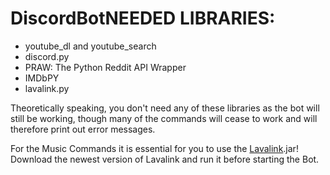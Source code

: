 # DiscordBotNEEDED LIBRARIES:
- youtube_dl and youtube_search
- discord.py
- PRAW: The Python Reddit API Wrapper 
- IMDbPY
- lavalink.py

Theoretically speaking, you don't need any of these libraries as the bot will still be working, 
though many of the commands will cease to work and will therefore print out error messages.

For the Music Commands it is essential for you to use the [Lavalink](https://github.com/freyacodes/Lavalink/releases).jar! Download the newest version of Lavalink and run it before starting the Bot.
